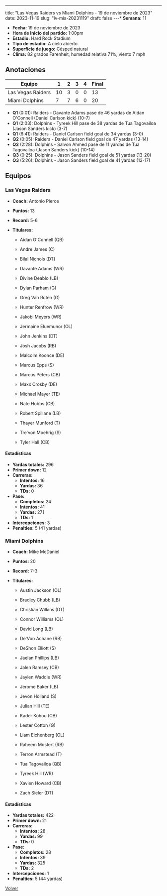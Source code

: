 ---
title: "Las Vegas Raiders vs Miami Dolphins - 19 de noviembre de 2023"
date: 2023-11-19
slug: "lv-mia-20231119"
draft: false
---* **Semana:** 11
* **Fecha:** 19 de noviembre de 2023
* **Hora de Inicio del partido:** 1:00pm
* **Estadio:** Hard Rock Stadium
* **Tipo de estadio:** A cielo abierto
* **Superficie de juego:** Césped natural
* **Clima:** 82 grados Farenheit, humedad relativa 71%, viento 7 mph




## Anotaciones
| Equipo | 1 | 2 | 3 | 4 | Final |
|--------|---|---|---|---|-------|
| Las Vegas Raiders  | 10 | 3 | 0 | 0  | 13 |
| Miami Dolphins  | 7 | 7 | 6 | 0  | 20 |
* **Q1** (0:01): Raiders - Davante Adams pase de 46 yardas de Aidan O'Connell (Daniel Carlson kick) (10-7)
* **Q1** (2:03): Dolphins - Tyreek Hill pase de 38 yardas de Tua Tagovailoa (Jason Sanders kick) (3-7)
* **Q1** (6:41): Raiders - Daniel Carlson field goal de 34 yardas (3-0)
* **Q2** (0:05): Raiders - Daniel Carlson field goal de 47 yardas (13-14)
* **Q2** (2:28): Dolphins - Salvon Ahmed pase de 11 yardas de Tua Tagovailoa (Jason Sanders kick) (10-14)
* **Q3** (0:25): Dolphins - Jason Sanders field goal de 51 yardas (13-20)
* **Q3** (5:26): Dolphins - Jason Sanders field goal de 41 yardas (13-17)


## Equipos


### Las Vegas Raiders
* **Coach:** Antonio Pierce
* **Puntos:** 13
* **Record:** 5-6
* **Titulares:** 

  * Aidan O'Connell (QB) 

  * Andre James (C) 

  * Bilal Nichols (DT) 

  * Davante Adams (WR) 

  * Divine Deablo (LB) 

  * Dylan Parham (G) 

  * Greg Van Roten (G) 

  * Hunter Renfrow (WR) 

  * Jakobi Meyers (WR) 

  * Jermaine Eluemunor (OL) 

  * John Jenkins (DT) 

  * Josh Jacobs (RB) 

  * Malcolm Koonce (DE) 

  * Marcus Epps (S) 

  * Marcus Peters (CB) 

  * Maxx Crosby (DE) 

  * Michael Mayer (TE) 

  * Nate Hobbs (CB) 

  * Robert Spillane (LB) 

  * Thayer Munford (T) 

  * Tre'von Moehrig (S) 

  * Tyler Hall (CB) 

#### Estadísticas
* **Yardas totales:** 296
* **Primer down:** 12
* **Carreras:**
  * **Intentos:** 16
  * **Yardas:** 36
  * **TDs:** 0
* **Pase:**
  * **Completos:** 24
  * **Intentos:** 41
  * **Yardas:** 271
  * **TDs:** 1
* **Intercepciones:** 3
* **Penalties:** 5 (41 yardas)

### Miami Dolphins
* **Coach:** Mike McDaniel
* **Puntos:** 20
* **Record:** 7-3
* **Titulares:** 

  * Austin Jackson (OL) 

  * Bradley Chubb (LB) 

  * Christian Wilkins (DT) 

  * Connor Williams (OL) 

  * David Long (LB) 

  * De'Von Achane (RB) 

  * DeShon Elliott (S) 

  * Jaelan Phillips (LB) 

  * Jalen Ramsey (CB) 

  * Jaylen Waddle (WR) 

  * Jerome Baker (LB) 

  * Jevon Holland (S) 

  * Julian Hill (TE) 

  * Kader Kohou (CB) 

  * Lester Cotton (G) 

  * Liam Eichenberg (OL) 

  * Raheem Mostert (RB) 

  * Terron Armstead (T) 

  * Tua Tagovailoa (QB) 

  * Tyreek Hill (WR) 

  * Xavien Howard (CB) 

  * Zach Sieler (DT) 

#### Estadísticas
* **Yardas totales:** 422
* **Primer down:** 21
* **Carreras:**
  * **Intentos:** 28
  * **Yardas:** 99
  * **TDs:** 0
* **Pase:**
  * **Completos:** 28
  * **Intentos:** 39
  * **Yardas:** 325
  * **TDs:** 2
* **Intercepciones:** 1
* **Penalties:** 5 (44 yardas)


[Volver](/historia/2023)
